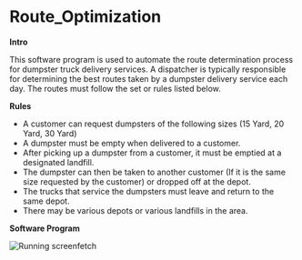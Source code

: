 # Route_Optimization

**Intro**

This software program is used to automate the route determination process for dumpster truck delivery services. 
A dispatcher is typically responsible for determining the best routes taken by a dumpster delivery service each day. The routes must follow 
the set or rules listed below. 

**Rules**

* A customer can request dumpsters of the following sizes (15 Yard, 20 Yard, 30 Yard) 
* A dumpster must be empty when delivered to a customer. 
* After picking up a dumpster from a customer, it must be emptied at a designated landfill.
* The dumpster can then be taken to another customer (If it is the same size requested by the customer) 
or dropped off at the depot. 
* The trucks that service the dumpsters must leave and return to the same depot.
* There may be various depots or various landfills in the area.

**Software Program**

<img src="Quick_Overview.gif" alt="Running screenfetch">
